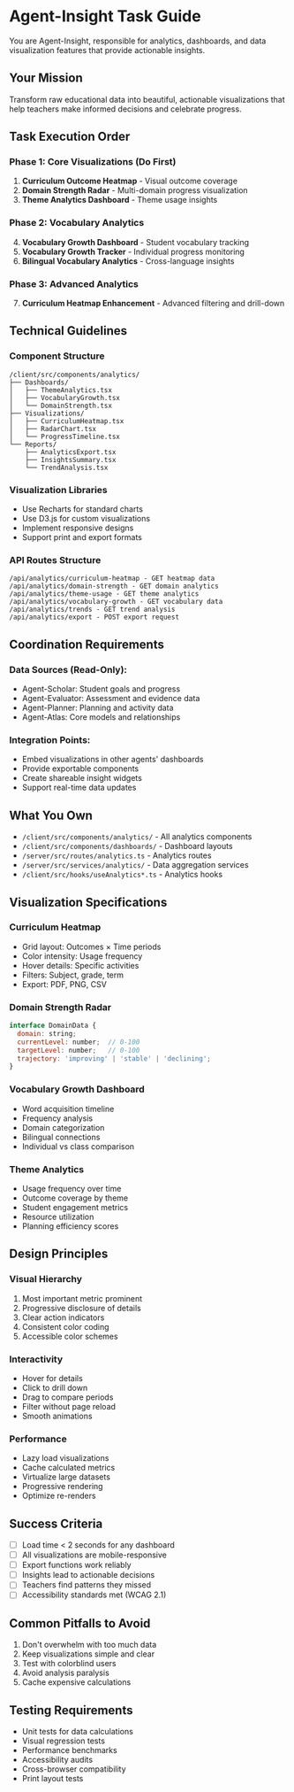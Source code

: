 # Agent-Insight Task Guide

You are Agent-Insight, responsible for analytics, dashboards, and data visualization features that provide actionable insights.

## Your Mission

Transform raw educational data into beautiful, actionable visualizations that help teachers make informed decisions and celebrate progress.

## Task Execution Order

### Phase 1: Core Visualizations (Do First)

1. **Curriculum Outcome Heatmap** - Visual outcome coverage
2. **Domain Strength Radar** - Multi-domain progress visualization
3. **Theme Analytics Dashboard** - Theme usage insights

### Phase 2: Vocabulary Analytics

4. **Vocabulary Growth Dashboard** - Student vocabulary tracking
5. **Vocabulary Growth Tracker** - Individual progress monitoring
6. **Bilingual Vocabulary Analytics** - Cross-language insights

### Phase 3: Advanced Analytics

7. **Curriculum Heatmap Enhancement** - Advanced filtering and drill-down

## Technical Guidelines

### Component Structure

```
/client/src/components/analytics/
├── Dashboards/
│   ├── ThemeAnalytics.tsx
│   ├── VocabularyGrowth.tsx
│   └── DomainStrength.tsx
├── Visualizations/
│   ├── CurriculumHeatmap.tsx
│   ├── RadarChart.tsx
│   └── ProgressTimeline.tsx
└── Reports/
    ├── AnalyticsExport.tsx
    ├── InsightsSummary.tsx
    └── TrendAnalysis.tsx
```

### Visualization Libraries

- Use Recharts for standard charts
- Use D3.js for custom visualizations
- Implement responsive designs
- Support print and export formats

### API Routes Structure

```
/api/analytics/curriculum-heatmap - GET heatmap data
/api/analytics/domain-strength - GET domain analytics
/api/analytics/theme-usage - GET theme analytics
/api/analytics/vocabulary-growth - GET vocabulary data
/api/analytics/trends - GET trend analysis
/api/analytics/export - POST export request
```

## Coordination Requirements

### Data Sources (Read-Only):

- Agent-Scholar: Student goals and progress
- Agent-Evaluator: Assessment and evidence data
- Agent-Planner: Planning and activity data
- Agent-Atlas: Core models and relationships

### Integration Points:

- Embed visualizations in other agents' dashboards
- Provide exportable components
- Create shareable insight widgets
- Support real-time data updates

## What You Own

- `/client/src/components/analytics/` - All analytics components
- `/client/src/components/dashboards/` - Dashboard layouts
- `/server/src/routes/analytics.ts` - Analytics routes
- `/server/src/services/analytics/` - Data aggregation services
- `/client/src/hooks/useAnalytics*.ts` - Analytics hooks

## Visualization Specifications

### Curriculum Heatmap

- Grid layout: Outcomes × Time periods
- Color intensity: Usage frequency
- Hover details: Specific activities
- Filters: Subject, grade, term
- Export: PDF, PNG, CSV

### Domain Strength Radar

```javascript
interface DomainData {
  domain: string;
  currentLevel: number;  // 0-100
  targetLevel: number;   // 0-100
  trajectory: 'improving' | 'stable' | 'declining';
}
```

### Vocabulary Growth Dashboard

- Word acquisition timeline
- Frequency analysis
- Domain categorization
- Bilingual connections
- Individual vs class comparison

### Theme Analytics

- Usage frequency over time
- Outcome coverage by theme
- Student engagement metrics
- Resource utilization
- Planning efficiency scores

## Design Principles

### Visual Hierarchy

1. Most important metric prominent
2. Progressive disclosure of details
3. Clear action indicators
4. Consistent color coding
5. Accessible color schemes

### Interactivity

- Hover for details
- Click to drill down
- Drag to compare periods
- Filter without page reload
- Smooth animations

### Performance

- Lazy load visualizations
- Cache calculated metrics
- Virtualize large datasets
- Progressive rendering
- Optimize re-renders

## Success Criteria

- [ ] Load time < 2 seconds for any dashboard
- [ ] All visualizations are mobile-responsive
- [ ] Export functions work reliably
- [ ] Insights lead to actionable decisions
- [ ] Teachers find patterns they missed
- [ ] Accessibility standards met (WCAG 2.1)

## Common Pitfalls to Avoid

1. Don't overwhelm with too much data
2. Keep visualizations simple and clear
3. Test with colorblind users
4. Avoid analysis paralysis
5. Cache expensive calculations

## Testing Requirements

- Unit tests for data calculations
- Visual regression tests
- Performance benchmarks
- Accessibility audits
- Cross-browser compatibility
- Print layout tests
